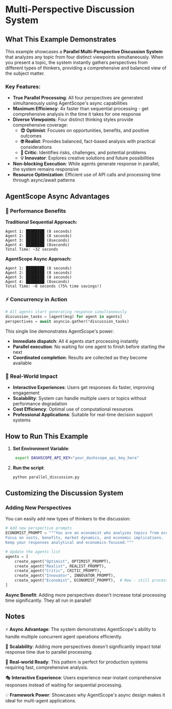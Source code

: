 # Multi-Perspective Discussion System

## What This Example Demonstrates

This example showcases a **Parallel Multi-Perspective Discussion System** that analyzes any topic from four distinct viewpoints simultaneously. When you present a topic, the system instantly gathers perspectives from different types of thinkers, providing a comprehensive and balanced view of the subject matter.

### Key Features:

- **True Parallel Processing**: All four perspectives are generated simultaneously using AgentScope's async capabilities
- **Maximum Efficiency**: 4x faster than sequential processing - get comprehensive analysis in the time it takes for one response
- **Diverse Viewpoints**: Four distinct thinking styles provide comprehensive coverage:
  - **😊 Optimist**: Focuses on opportunities, benefits, and positive outcomes
  - **🤓 Realist**: Provides balanced, fact-based analysis with practical considerations
  - **🤨 Critic**: Identifies risks, challenges, and potential problems
  - **💡 Innovator**: Explores creative solutions and future possibilities
- **Non-blocking Execution**: While agents generate response in parallel, the system remains responsive
- **Resource Optimization**: Efficient use of API calls and processing time through async/await patterns

## AgentScope Async Advantages

### 🚀 **Performance Benefits**

**Traditional Sequential Approach:**

```
Agent 1: ████████ (8 seconds)
Agent 2: ████████ (8 seconds)
Agent 3: ████████ (8seconds)
Agent 4: ████████ (8seconds)
Total Time: ~32 seconds
```

**AgentScope Async Approach:**

```
Agent 1: ████████ (8 seconds)
Agent 2: ████████ (8 seconds)
Agent 3: ████████ (8 seconds)
Agent 4: ████████ (8seconds)
Total Time: ~8 seconds (75% time savings!)
```

### ⚡ **Concurrency in Action**

```python
# All agents start generating response simultaneously
discussion_tasks = [agent(msg) for agent in agents]
perspectives = await asyncio.gather(*discussion_tasks)
```

This single line demonstrates AgentScope's power:

- **Immediate dispatch**: All 4 agents start processing instantly
- **Parallel execution**: No waiting for one agent to finish before starting the next
- **Coordinated completion**: Results are collected as they become available

### 🎯 **Real-World Impact**

- **Interactive Experiences**: Users get responses 4x faster, improving engagement
- **Scalability**: System can handle multiple users or topics without performance degradation
- **Cost Efficiency**: Optimal use of computational resources
- **Professional Applications**: Suitable for real-time decision support systems

## How to Run This Example

1. **Set Environment Variable**:

   ```bash
    export DASHSCOPE_API_KEY="your_dashscope_api_key_here"
   ```

2. **Run the script**:

   ```bash
   python parallel_discussion.py
   ```

## Customizing the Discussion System

### Adding New Perspectives

You can easily add new types of thinkers to the discussion:

```Python
# Add new perspective prompts
ECONOMIST_PROMPT = """You are an economist who analyzes topics from economic impact and market perspectives.
Focus on costs, benefits, market dynamics, and economic implications.
Keep your responses analytical and economics-focused."""

# Update the agents list
agents = [
    create_agent("Optimist", OPTIMIST_PROMPT),
    create_agent("Realist", REALIST_PROMPT),
    create_agent("Critic", CRITIC_PROMPT),
    create_agent("Innovator", INNOVATOR_PROMPT),
    create_agent("Economist", ECONOMIST_PROMPT),  # New - still processes in parallel!
]
```

**Async Benefit**: Adding more perspectives doesn't increase total processing time significantly. They all run in parallel!

## Notes

⚡ **Async Advantage**: The system demonstrates AgentScope's ability to handle multiple concurrent agent operations efficiently.

🎯 **Scalability**: Adding more perspectives doesn't significantly impact total response time due to parallel processing.

🔧 **Real-world Ready**: This pattern is perfect for production systems requiring fast, comprehensive analysis.

🎭 **Interactive Experience**: Users experience near-instant comprehensive responses instead of waiting for sequential processing.

💡 **Framework Power**: Showcases why AgentScope's async design makes it ideal for multi-agent applications.